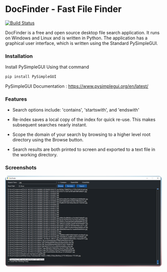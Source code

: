 
# DocFinder - Fast File Finder

[![Build Status](https://travis-ci.org/joemccann/dillinger.svg?branch=master)](https://travis-ci.org/joemccann/dillinger)

DocFinder is a free and open source desktop file search application. It runs on Windows and Linux and is written in Python. The application has a graphical user interface, which is written using the Standard PySimpleGUI.

### Installation

Install PySimpleGUI Using that command

```bash
pip install PySimpleGUI
```

PySimpleGUI Documentation : https://www.pysimplegui.org/en/latest/
    


### Features

- Search options include: 'contains', 'startswith', and 'endswith'

- Re-index saves a local copy of the index for quick re-use. This makes subsequent searches nearly instant.

- Scope the domain of your search by browsing to a higher level root directory using the Browse button.

- Search results are both printed to screen and exported to a text file in the working directory.

### Screenshots

![App Screenshot](https://github.com/Deshan555/DocFinder/blob/master/demo.png)

